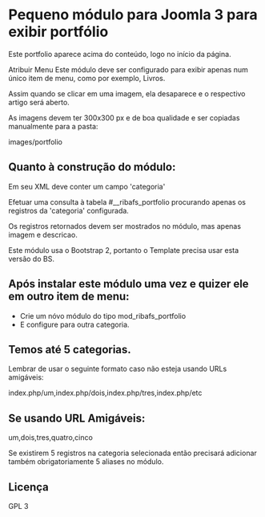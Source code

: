 # Pequeno módulo para Joomla 3 para exibir portfólio

Este portfolio aparece acima do conteúdo, logo no início da página.

Atribuir Menu
Este módulo deve ser configurado para exibir apenas num único item de menu, como por exemplo, Livros.

Assim quando se clicar em uma imagem, ela desaparece e o respectivo artigo será aberto.

As imagens devem ter 300x300 px e de boa qualidade e ser copiadas manualmente para a pasta:

images/portfolio

## Quanto à construção do módulo:

Em seu XML deve conter um campo 'categoria'

Efetuar uma consulta à tabela #__ribafs_portfolio procurando apenas os registros da 'categoria' configurada.

Os registros retornados devem ser mostrados no módulo, mas apenas imagem e descricao.

Este módulo usa o Bootstrap 2, portanto o Template precisa usar esta versão do BS.

## Após instalar este módulo uma vez e quizer ele em outro item de menu:
- Crie um nóvo módulo do tipo mod_ribafs_portfolio
- E configure para outra categoria.

## Temos até 5 categorias.

Lembrar de usar o seguinte formato caso não esteja usando URLs amigáveis:

index.php/um,index.php/dois,index.php/tres,index.php/etc

## Se usando URL Amigáveis:
um,dois,tres,quatro,cinco

Se existirem 5 registros na categoria selecionada então precisará adicionar também obrigatoriamente 5 aliases no módulo.

## Licença

GPL 3
